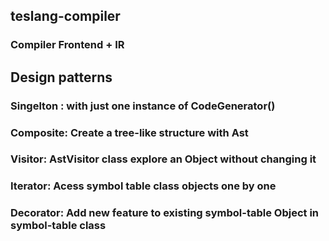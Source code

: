 ## teslang-compiler
### Compiler Frontend  +  IR 

## Design patterns           
### **Singelton**  : with just one instance of CodeGenerator()              
### **Composite**: Create a tree-like structure with Ast                     
### **Visitor**: AstVisitor class explore an Object without changing it            
### **Iterator**: Acess symbol table class objects one by one           
### **Decorator**: Add new feature to existing symbol-table Object in symbol-table class              

<br>        
<br>        




 

